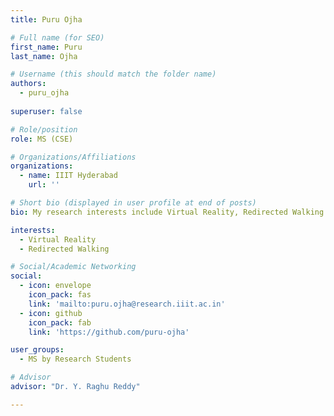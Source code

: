 ```yaml
---
title: Puru Ojha

# Full name (for SEO)
first_name: Puru
last_name: Ojha

# Username (this should match the folder name)
authors:
  - puru_ojha
  
superuser: false

# Role/position
role: MS (CSE)

# Organizations/Affiliations
organizations:
  - name: IIIT Hyderabad
    url: ''

# Short bio (displayed in user profile at end of posts)
bio: My research interests include Virtual Reality, Redirected Walking

interests:
  - Virtual Reality
  - Redirected Walking

# Social/Academic Networking
social:
  - icon: envelope
    icon_pack: fas
    link: 'mailto:puru.ojha@research.iiit.ac.in'
  - icon: github
    icon_pack: fab
    link: 'https://github.com/puru-ojha'

user_groups:
  - MS by Research Students

# Advisor
advisor: "Dr. Y. Raghu Reddy"

---
```

